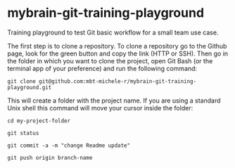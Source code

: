 # mybrain-git-training-playground
Training playground to test Git basic workflow for a small team use case.

The first step is to clone a repository. To clone a repository go to the Github page, look for the green button and copy
the link (HTTP or SSH).
Then go in the folder in which you want to clone the project, open Git Bash (or the terminal app of your preference) and 
run the following command:

`git clone git@github.com:mbt-michele-r/mybrain-git-training-playground.git`

This will create a folder with the project name. If you are using a standard Unix shell this command will move your
cursor inside the folder:

`cd my-project-folder`

`git status`

`git commit -a -m "change Readme update"`

`git push origin branch-name`
